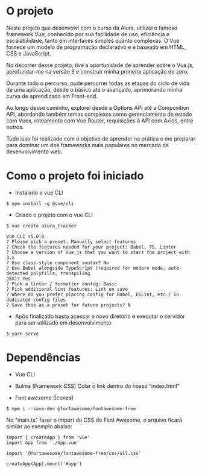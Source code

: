 # O projeto

Neste projeto que desenvolvi com o curso da Alura, utilizei o famoso framework Vue, conhecido por sua facilidade de uso, eficiência e escalabilidade, tanto em interfaces simples quanto complexas. O Vue fornece um modelo de programação declarativo e é baseado em HTML, CSS e JavaScript.

No decorrer desse projeto, tive a oportunidade de aprender sobre o Vue.js, aprofundar-me na versão 3 e construir minha primeira aplicação do zero.

Durante todo o percurso, pude percorrer todas as etapas do ciclo de vida de uma aplicação, desde o básico até o avançado, aprimorando minha curva de aprendizado em Front-end.

Ao longo desse caminho, explorei desde a Options API até a Composition API, abordando também temas complexos como gerenciamento de estado com Vuex, roteamento com Vue Router, requisições à API com Axios, entre outros.

Tudo isso foi realizado com o objetivo de aprender na prática e me preparar para dominar um dos frameworks mais populares no mercado de desenvolvimento web.

# Como o projeto foi iniciado

* Instalado o vue CLI

`$ npm install -g @vue/cli`

* Criado o projeto com o vue CLI

`$ vue create alura_tracker`

```
Vue CLI v5.0.8
? Please pick a preset: Manually select features
? Check the features needed for your project: Babel, TS, Linter
? Choose a version of Vue.js that you want to start the project with 3.x
? Use class-style component syntax? No
? Use Babel alongside TypeScript (required for modern mode, auto-detected polyfills, transpiling 
JSX)? Yes
? Pick a linter / formatter config: Basic
? Pick additional lint features: Lint on save
? Where do you prefer placing config for Babel, ESLint, etc.? In dedicated config files
? Save this as a preset for future projects? N
```

* Após finalizado basta acessar o novo diretório e executar o servidor para ser utilizado em desenvolvimento

`$ yarn serve`


# Dependências

* Vue CLI

* Bulma (Framework CSS)
Colar o link dentro do nosso “index.html”
<link rel="stylesheet" href="https://cdn.jsdelivr.net/npm/bulma@0.9.4/css/bulma.min.css">

* Font awesome (Ícones)

`$ npm i --save-dev @fortawesome/fontawesome-free`

No "main.ts" fazer o import do CSS do Font Awesome, o arquivo ficará similar ao exemplo abaixo:

```
import { createApp } from 'vue'
import App from './App.vue'

import '@fortawesome/fontawesome-free/css/all.css'

createApp(App).mount('#app')
```

<!-- # alura_tracker

## Project setup
```
npm install
```

### Compiles and hot-reloads for development
```
npm run serve
```

### Compiles and minifies for production
```
npm run build
```

### Lints and fixes files
```
npm run lint
```

### Customize configuration
See [Configuration Reference](https://cli.vuejs.org/config/). -->

